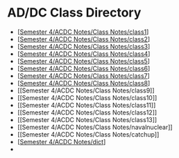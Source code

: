 # AD/DC Class Directory
- [[Semester 4/ACDC Notes/Class Notes/class1]]
- [[Semester 4/ACDC Notes/Class Notes/class2]]
- [[Semester 4/ACDC Notes/Class Notes/class3]]
- [[Semester 4/ACDC Notes/Class Notes/class4]]
- [[Semester 4/ACDC Notes/Class Notes/class5]]
- [[Semester 4/ACDC Notes/Class Notes/class6]]
- [[Semester 4/ACDC Notes/Class Notes/class7]]
- [[Semester 4/ACDC Notes/Class Notes/class8]]
- [[Semester 4/ACDC Notes/Class Notes/class9]]
- [[Semester 4/ACDC Notes/Class Notes/class10]]
- [[Semester 4/ACDC Notes/Class Notes/class11]]
- [[Semester 4/ACDC Notes/Class Notes/class12]]
- [[Semester 4/ACDC Notes/Class Notes/class13]]
- [[Semester 4/ACDC Notes/Class Notes/navalnuclear]]
- [[Semester 4/ACDC Notes/Class Notes/catchup]]
- [[Semester 4/ACDC Notes/dict]]
- 


[//begin]: # "Autogenerated link references for markdown compatibility"
[Semester 4/ACDC Notes/Class Notes/class1]: class1.md "Solid State Electronics Lesson 1"
[Semester 4/ACDC Notes/Class Notes/class2]: class2.md "Solid State Electronics Lesson 2"
[Semester 4/ACDC Notes/Class Notes/class3]: class3.md "Solid State Electronics Lesson 3"
[Semester 4/ACDC Notes/Class Notes/class4]: class4.md "Solid State Electronics Lesson 4"
[Semester 4/ACDC Notes/Class Notes/class5]: class5.md "Solid State Electronics Lesson 5"
[Semester 4/ACDC Notes/Class Notes/class6]: class6.md "Solid State Electronics Lesson 6"
[Semester 4/ACDC Notes/Class Notes/class7]: class7.md "Solid State Electronics Lesson 7"
[Semester 4/ACDC Notes/Class Notes/class8]: class8.md "Solid State Electronics Lesson 8"
[Semester 4/ACDC Notes/dict]: ../dict.md "AD/DC Dictionary"
[//end]: # "Autogenerated link references"
